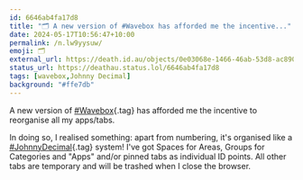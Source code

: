 ```yaml
---
id: 6646ab4fa17d8
title: "🗂️ A new version of #Wavebox has afforded me the incentive..."
date: 2024-05-17T10:56:47+10:00
permalink: /n.lw9yysuw/
emoji: 🗂️
external_url: https://death.id.au/objects/0e03068e-1466-46ab-53d8-ac8900149667
status_url: https://deathau.status.lol/6646ab4fa17d8
tags: [wavebox,Johnny Decimal]
background: "#ffe7db"
---
```


A new version of [#Wavebox](/tag/wavebox){.tag} has afforded me the incentive to reorganise all my apps/tabs.

In doing so, I realised something: apart from numbering, it's organised like a [#JohnnyDecimal](/tag/johnny-decimal){.tag} system!
I've got Spaces for Areas, Groups for Categories and "Apps" and/or pinned tabs as individual ID points. All other tabs are temporary and will be trashed when I close the browser.

